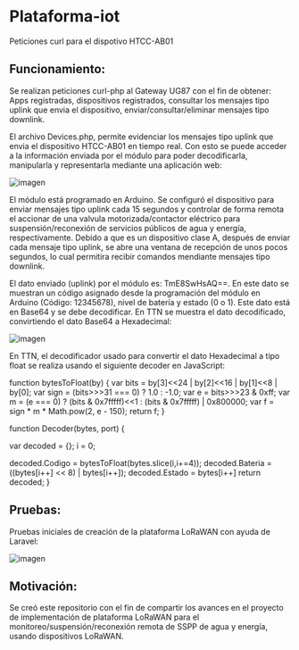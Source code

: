 # Plataforma-iot

Peticiones curl para el dispotivo HTCC-AB01

## Funcionamiento:

Se realizan peticiones curl-php al Gateway UG87 con el fin de obtener: Apps registradas, dispositivos registrados, consultar los mensajes tipo uplink que envia el dispositivo, enviar/consultar/eliminar mensajes tipo downlink.

El archivo Devices.php, permite evidenciar los mensajes tipo uplink que envia el dispositivo HTCC-AB01 en tiempo real. Con esto se puede acceder a la información enviada por el módulo para poder decodificarla, manipularla y representarla mediante una aplicación web:

![imagen](https://user-images.githubusercontent.com/86784944/130621384-9f82d679-8497-4263-97d7-eca305a2ce0b.png)

El módulo está programado en Arduino. Se configuró el dispositivo para enviar mensajes tipo uplink cada 15 segundos y controlar de forma remota el accionar de una valvula motorizada/contactor eléctrico para suspensión/reconexión de servicios públicos de agua y energía, respectivamente. Debido a que es un dispositivo clase A, después de enviar cada mensaje tipo uplink, se abre una ventana de recepción de unos pocos segundos, lo cual permitira recibir comandos mendiante mensajes tipo downlink. 

El dato enviado (uplink) por el módulo es: TmE8SwHsAQ==. En este dato se muestran un código asignado desde la programación del módulo en Arduino (Código: 12345678), nivel de batería y estado (0 o 1). Este dato está en Base64 y se debe decodificar. En TTN se muestra el dato decodificado, convirtiendo el dato Base64 a Hexadecimal:

![imagen](https://user-images.githubusercontent.com/86784944/130625859-4d0af975-ed22-496a-9d98-8b4685b6087c.png)

En TTN, el decodificador usado para convertir el dato Hexadecimal a tipo float se realiza usando el siguiente decoder en JavaScript:

function bytesToFloat(by) {
   var bits = by[3]<<24 | by[2]<<16 | by[1]<<8 | by[0];
   var sign = (bits>>>31 === 0) ? 1.0 : -1.0;
   var e = bits>>>23 & 0xff;
   var m = (e === 0) ? (bits & 0x7fffff)<<1 : (bits & 0x7fffff) | 0x800000;
   var f = sign * m * Math.pow(2, e - 150);
   return f;
} 
 
function Decoder(bytes, port) {

   var decoded = {};
   i = 0;

  decoded.Codigo = bytesToFloat(bytes.slice(i,i+=4));
  decoded.Bateria = ((bytes[i++] << 8) | bytes[i++]);
  decoded.Estado =  bytes[i++]
  return decoded;
}

## Pruebas:

Pruebas iniciales de creación de la plataforma LoRaWAN con ayuda de Laravel:

![imagen](https://user-images.githubusercontent.com/86784944/132098630-73851648-1d72-41e4-88a9-b90b7113b614.png)

## Motivación:

Se creó este repositorio con el fin de compartir los avances en el proyecto de implementación de plataforma LoRaWAN para el monitoreo/suspensión/reconexión remota de SSPP de agua y energía, usando dispositivos LoRaWAN.
